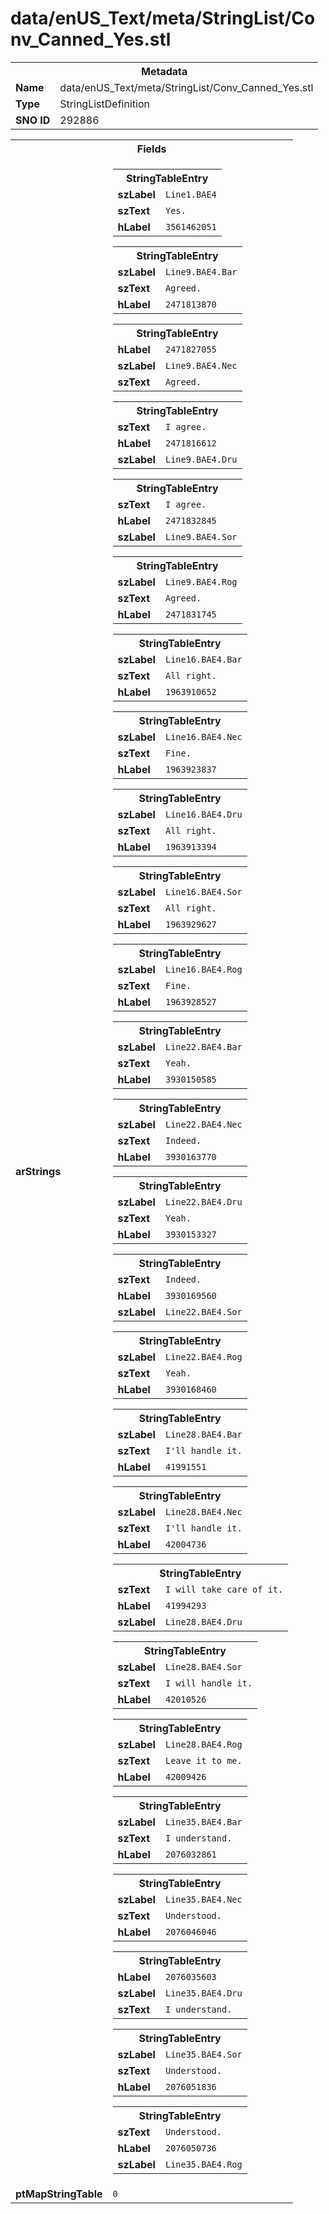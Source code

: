<h1>data/enUS_Text/meta/StringList/Conv_Canned_Yes.stl</h1><table><tr><th colspan="100%">Metadata</th></tr><tr><td><b>Name</b></td><td>data/enUS_Text/meta/StringList/Conv_Canned_Yes.stl</td></tr><tr><td><b>Type</b></td><td>StringListDefinition</td></tr><tr><td><b>SNO ID</b></td><td>292886</td></tr></table>

<table><tr><th colspan="100%">Fields</th></tr><tr><td><b>arStrings</b></td><td><table><tr><th colspan="100%">StringTableEntry</th></tr><tr><td><b>szLabel</b></td><td><code>Line1.BAE4</code></td></tr><tr><td><b>szText</b></td><td><code>Yes.</code></td></tr><tr><td><b>hLabel</b></td><td><code>3561462051</code></td></tr></table>


<table><tr><th colspan="100%">StringTableEntry</th></tr><tr><td><b>szLabel</b></td><td><code>Line9.BAE4.Bar</code></td></tr><tr><td><b>szText</b></td><td><code>Agreed.</code></td></tr><tr><td><b>hLabel</b></td><td><code>2471813870</code></td></tr></table>


<table><tr><th colspan="100%">StringTableEntry</th></tr><tr><td><b>hLabel</b></td><td><code>2471827055</code></td></tr><tr><td><b>szLabel</b></td><td><code>Line9.BAE4.Nec</code></td></tr><tr><td><b>szText</b></td><td><code>Agreed.</code></td></tr></table>


<table><tr><th colspan="100%">StringTableEntry</th></tr><tr><td><b>szText</b></td><td><code>I agree.</code></td></tr><tr><td><b>hLabel</b></td><td><code>2471816612</code></td></tr><tr><td><b>szLabel</b></td><td><code>Line9.BAE4.Dru</code></td></tr></table>


<table><tr><th colspan="100%">StringTableEntry</th></tr><tr><td><b>szText</b></td><td><code>I agree.</code></td></tr><tr><td><b>hLabel</b></td><td><code>2471832845</code></td></tr><tr><td><b>szLabel</b></td><td><code>Line9.BAE4.Sor</code></td></tr></table>


<table><tr><th colspan="100%">StringTableEntry</th></tr><tr><td><b>szLabel</b></td><td><code>Line9.BAE4.Rog</code></td></tr><tr><td><b>szText</b></td><td><code>Agreed.</code></td></tr><tr><td><b>hLabel</b></td><td><code>2471831745</code></td></tr></table>


<table><tr><th colspan="100%">StringTableEntry</th></tr><tr><td><b>szLabel</b></td><td><code>Line16.BAE4.Bar</code></td></tr><tr><td><b>szText</b></td><td><code>All right.</code></td></tr><tr><td><b>hLabel</b></td><td><code>1963910652</code></td></tr></table>


<table><tr><th colspan="100%">StringTableEntry</th></tr><tr><td><b>szLabel</b></td><td><code>Line16.BAE4.Nec</code></td></tr><tr><td><b>szText</b></td><td><code>Fine.</code></td></tr><tr><td><b>hLabel</b></td><td><code>1963923837</code></td></tr></table>


<table><tr><th colspan="100%">StringTableEntry</th></tr><tr><td><b>szLabel</b></td><td><code>Line16.BAE4.Dru</code></td></tr><tr><td><b>szText</b></td><td><code>All right.</code></td></tr><tr><td><b>hLabel</b></td><td><code>1963913394</code></td></tr></table>


<table><tr><th colspan="100%">StringTableEntry</th></tr><tr><td><b>szLabel</b></td><td><code>Line16.BAE4.Sor</code></td></tr><tr><td><b>szText</b></td><td><code>All right.</code></td></tr><tr><td><b>hLabel</b></td><td><code>1963929627</code></td></tr></table>


<table><tr><th colspan="100%">StringTableEntry</th></tr><tr><td><b>szLabel</b></td><td><code>Line16.BAE4.Rog</code></td></tr><tr><td><b>szText</b></td><td><code>Fine.</code></td></tr><tr><td><b>hLabel</b></td><td><code>1963928527</code></td></tr></table>


<table><tr><th colspan="100%">StringTableEntry</th></tr><tr><td><b>szLabel</b></td><td><code>Line22.BAE4.Bar</code></td></tr><tr><td><b>szText</b></td><td><code>Yeah.</code></td></tr><tr><td><b>hLabel</b></td><td><code>3930150585</code></td></tr></table>


<table><tr><th colspan="100%">StringTableEntry</th></tr><tr><td><b>szLabel</b></td><td><code>Line22.BAE4.Nec</code></td></tr><tr><td><b>szText</b></td><td><code>Indeed.</code></td></tr><tr><td><b>hLabel</b></td><td><code>3930163770</code></td></tr></table>


<table><tr><th colspan="100%">StringTableEntry</th></tr><tr><td><b>szLabel</b></td><td><code>Line22.BAE4.Dru</code></td></tr><tr><td><b>szText</b></td><td><code>Yeah.</code></td></tr><tr><td><b>hLabel</b></td><td><code>3930153327</code></td></tr></table>


<table><tr><th colspan="100%">StringTableEntry</th></tr><tr><td><b>szText</b></td><td><code>Indeed.</code></td></tr><tr><td><b>hLabel</b></td><td><code>3930169560</code></td></tr><tr><td><b>szLabel</b></td><td><code>Line22.BAE4.Sor</code></td></tr></table>


<table><tr><th colspan="100%">StringTableEntry</th></tr><tr><td><b>szLabel</b></td><td><code>Line22.BAE4.Rog</code></td></tr><tr><td><b>szText</b></td><td><code>Yeah.</code></td></tr><tr><td><b>hLabel</b></td><td><code>3930168460</code></td></tr></table>


<table><tr><th colspan="100%">StringTableEntry</th></tr><tr><td><b>szLabel</b></td><td><code>Line28.BAE4.Bar</code></td></tr><tr><td><b>szText</b></td><td><code>I'll handle it.</code></td></tr><tr><td><b>hLabel</b></td><td><code>41991551</code></td></tr></table>


<table><tr><th colspan="100%">StringTableEntry</th></tr><tr><td><b>szLabel</b></td><td><code>Line28.BAE4.Nec</code></td></tr><tr><td><b>szText</b></td><td><code>I'll handle it.</code></td></tr><tr><td><b>hLabel</b></td><td><code>42004736</code></td></tr></table>


<table><tr><th colspan="100%">StringTableEntry</th></tr><tr><td><b>szText</b></td><td><code>I will take care of it.</code></td></tr><tr><td><b>hLabel</b></td><td><code>41994293</code></td></tr><tr><td><b>szLabel</b></td><td><code>Line28.BAE4.Dru</code></td></tr></table>


<table><tr><th colspan="100%">StringTableEntry</th></tr><tr><td><b>szLabel</b></td><td><code>Line28.BAE4.Sor</code></td></tr><tr><td><b>szText</b></td><td><code>I will handle it.</code></td></tr><tr><td><b>hLabel</b></td><td><code>42010526</code></td></tr></table>


<table><tr><th colspan="100%">StringTableEntry</th></tr><tr><td><b>szLabel</b></td><td><code>Line28.BAE4.Rog</code></td></tr><tr><td><b>szText</b></td><td><code>Leave it to me.</code></td></tr><tr><td><b>hLabel</b></td><td><code>42009426</code></td></tr></table>


<table><tr><th colspan="100%">StringTableEntry</th></tr><tr><td><b>szLabel</b></td><td><code>Line35.BAE4.Bar</code></td></tr><tr><td><b>szText</b></td><td><code>I understand.</code></td></tr><tr><td><b>hLabel</b></td><td><code>2076032861</code></td></tr></table>


<table><tr><th colspan="100%">StringTableEntry</th></tr><tr><td><b>szLabel</b></td><td><code>Line35.BAE4.Nec</code></td></tr><tr><td><b>szText</b></td><td><code>Understood.</code></td></tr><tr><td><b>hLabel</b></td><td><code>2076046046</code></td></tr></table>


<table><tr><th colspan="100%">StringTableEntry</th></tr><tr><td><b>hLabel</b></td><td><code>2076035603</code></td></tr><tr><td><b>szLabel</b></td><td><code>Line35.BAE4.Dru</code></td></tr><tr><td><b>szText</b></td><td><code>I understand.</code></td></tr></table>


<table><tr><th colspan="100%">StringTableEntry</th></tr><tr><td><b>szLabel</b></td><td><code>Line35.BAE4.Sor</code></td></tr><tr><td><b>szText</b></td><td><code>Understood.</code></td></tr><tr><td><b>hLabel</b></td><td><code>2076051836</code></td></tr></table>


<table><tr><th colspan="100%">StringTableEntry</th></tr><tr><td><b>szText</b></td><td><code>Understood.</code></td></tr><tr><td><b>hLabel</b></td><td><code>2076050736</code></td></tr><tr><td><b>szLabel</b></td><td><code>Line35.BAE4.Rog</code></td></tr></table>


</td></tr><tr><td><b>ptMapStringTable</b></td><td><code>0</code></td></tr></table>

